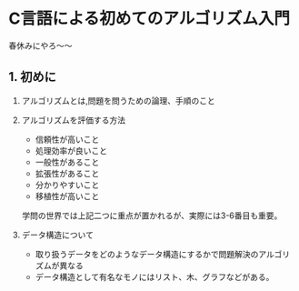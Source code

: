 # C言語による初めてのアルゴリズム入門
春休みにやろ～～
## 1. 初めに
1. アルゴリズムとは,問題を問うための論理、手順のこと

2. アルゴリズムを評価する方法
    * 信頼性が高いこと
    * 処理効率が良いこと
    * 一般性があること
    * 拡張性があること
    * 分かりやすいこと
    * 移植性が高いこと
    
    学問の世界では上記二つに重点が置かれるが、実際には3-6番目も重要。

3. データ構造について
    * 取り扱うデータをどのようなデータ構造にするかで問題解決のアルゴリズムが異なる
    * データ構造として有名なモノにはリスト、木、グラフなどがある。

